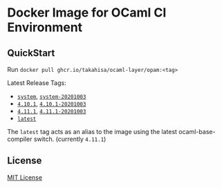 Docker Image for OCaml CI Environment
====

## QuickStart
Run `docker pull ghcr.io/takahisa/ocaml-layer/opam:<tag>`

Latest Release Tags:

- [`system`](ghcr.io/takahisa/ocaml-layer/opam:system), [`system-20201003`](ghcr.io/takahisa/ocaml-layer/opam:system-20201003)
- [`4.10.1`](ghcr.io/takahisa/ocaml-layer/opam:4.10.1), [`4.10.1-20201003`](ghcr.io/takahisa/ocaml-layer/opam:4.10.1-20201003)
- [`4.11.1`](ghcr.io/takahisa/ocaml-layer/opam:4.11.1), [`4.11.1-20201003`](ghcr.io/takahisa/ocaml-layer/opam:4.11.1-20201003)
- [`latest`](ghcr.io/takahisa/ocaml-layer/opam:latest)

The `latest` tag acts as an alias to the image using the latest ocaml-base-compiler switch. (currently `4.11.1`)


## License

[MIT License](https://github.com/takahisa/ocaml-layer/blob/master/LICENSE)
